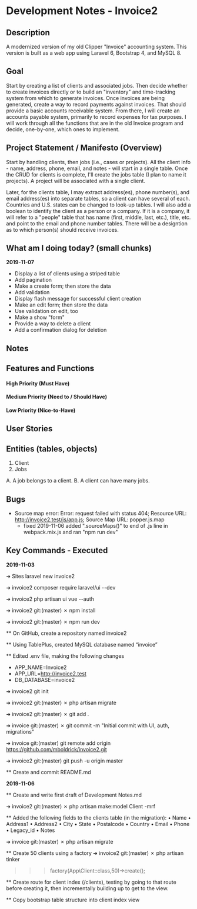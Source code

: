 # Development Notes - Invoice2

## Description

A modernized version of my old Clipper "Invoice" accounting system. This version is built as a web app using Laravel 6, Bootstrap 4, and MySQL 8.

## Goal

Start by creating a list of clients and associated jobs. Then decide whether to create invoices directly or to build an "inventory" and time-tracking system from which to generate invoices. Once invoices are being generated, create a way to record payments against invoices. That should provide a basic accounts receivable system. From there, I will create an accounts payable system, primarily to record expenses for tax purposes. I will work through all the functions that are in the old Invoice program and decide, one-by-one, which ones to implement.

## Project Statement / Manifesto (Overview)

Start by handling clients, then jobs (i.e., cases or projects). All the client info - name, address, phone, email, and notes - will start in a single table. Once the CRUD for clients is complete, I'll create the jobs table (I plan to name it projects). A project will be associated with a single client.

Later, for the clients table, I may extract address(es), phone number(s), and email address(es) into separate tables, so a client can have several of each. Countries and U.S. states can be changed to look-up tables. I will also add a boolean to identify the client as a person or a company. If it is a company, it will refer to a "people" table that has name (first, middle, last, etc.), title, etc. and point to the email and phone number tables. There will be a designtion as to which person(s) should receive invoices.

## What am I doing today? (small chunks)

**2019-11-07**
- Display a list of clients using a striped table
- Add pagination
- Make a create form; then store the data
- Add validation
- Display flash message for successful client creation
- Make an edit form; then store the data
- Use validation on edit, too
- Make a show "form"
- Provide a way to delete a client
- Add a confirmation dialog for deletion



## Notes


## Features and Functions

#### High Priority (Must Have)

#### Medium Priority (Need to / Should Have)

#### Low Priority (Nice-to-Have)

## User Stories

## Entities (tables, objects)
1. Client
2. Jobs

A. A job belongs to a client.
B. A client can have many jobs.

## Bugs

* Source map error: Error: request failed with status 404; Resource URL: http://invoice2.test/js/app.js; Source Map URL: popper.js.map
    - fixed 2019-11-06 added ".sourceMaps()" to end of .js line in webpack.mix.js and ran "npm run dev"


## Key Commands - Executed

**2019-11-03**

➜  Sites laravel new invoice2

➜  invoice2 composer require laravel/ui --dev

➜  invoice2 php artisan ui vue --auth

➜  invoice2 git:(master) ✗ npm install

➜  invoice2 git:(master) ✗ npm run dev

** On GitHub, create a repository named invoice2

** Using TablePlus, created MySQL database named “invoice”

** Edited .env file, making the following changes
-   APP_NAME=Invoice2
-   APP_URL=http://invoice2.test
-   DB_DATABASE=invoice2

➜  invoice2 git init

➜  invoice2 git:(master) ✗ php artisan migrate

➜  invoice2 git:(master) ✗ git add .

➜  invoice git:(master) ✗ git commit -m "Initial commit with UI, auth, migrations"

➜  invoice git:(master) git remote add origin https://github.com/mboldrick/invoice2.git

➜  invoice2 git:(master) git push -u origin master

** Create and commit README.md

**2019-11-06**

** Create and write first draft of Development Notes.md

➜  invoice2 git:(master) ✗ php artisan make:model Client -mrf

** Added the following fields to the clients table (in the migration):
•   Name
•   Address1
•   Address2
•   City
•   State
•   Postalcode
•   Country
•   Email
•   Phone
•   Legacy_id
•   Notes

➜  invoice git:(master) ✗ php artisan migrate

** Create 50 clients using a factory
➜  invoice2 git:(master) ✗ php artisan tinker
>>> factory(App\Client::class,50)->create();

** Create route for client index (/clients), testing by going to that route before creating it, then incrementally building up to get to the view.

** Copy bootstrap table structure into client index view
